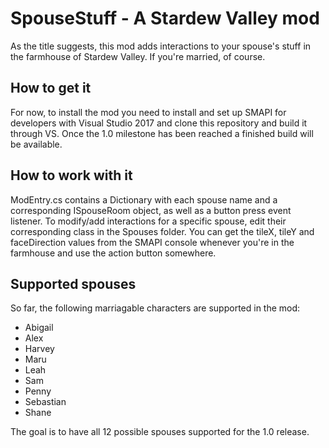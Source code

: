 # SpouseStuff - A Stardew Valley mod
As the title suggests, this mod adds interactions to your spouse's stuff in the farmhouse of Stardew Valley. If you're married, of course.

## How to get it
For now, to install the mod you need to install and set up SMAPI for developers with Visual Studio 2017 and clone this repository and build it through VS. Once the 1.0 milestone has been reached a finished build will be available.

## How to work with it
ModEntry.cs contains a Dictionary with each spouse name and a corresponding ISpouseRoom object, as well as a button press event listener. To modify/add interactions for a specific spouse, edit their corresponding class in the Spouses folder. You can get the tileX, tileY and faceDirection values from the SMAPI console whenever you're in the farmhouse and use the action button somewhere.

## Supported spouses
So far, the following marriagable characters are supported in the mod:

 * Abigail
 * Alex
 * Harvey
 * Maru
 * Leah
 * Sam
 * Penny
 * Sebastian
 * Shane

The goal is to have all 12 possible spouses supported for the 1.0 release.